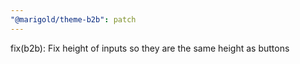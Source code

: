 ```yaml
---
"@marigold/theme-b2b": patch
---
```


fix(b2b): Fix height of inputs so they are the same height as buttons

